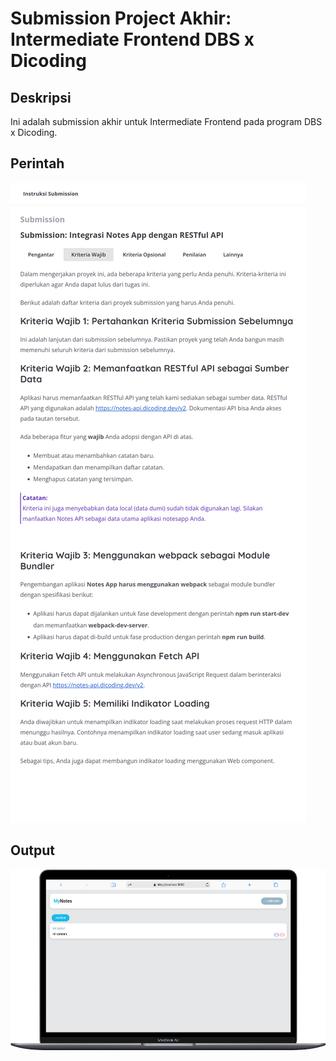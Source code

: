 # Submission Project Akhir: Intermediate Frontend DBS x Dicoding

## Deskripsi
Ini adalah submission akhir untuk Intermediate Frontend pada program DBS x Dicoding.

## Perintah
![Screenshot](src/image/ss-tugas.png)

## Output
![Screenshot](src/image/preview/Macbook-Air-localhost.png)